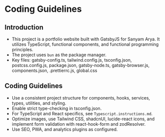 # Coding Guidelines

## Introduction
- This project is a portfolio website built with GatsbyJS for Sanyam Arya. It utilizes TypeScript, functional components, and functional programming principles.
- The project uses `bun` as the package manager.
- Key files: gatsby-config.ts, tailwind.config.js, tsconfig.json, postcss.config.js, package.json, gatsby-node.ts, gatsby-browser.js, components.json, .prettierrc.js, global.css

## Coding Guidelines
- Use a consistent project structure for components, hooks, services, types, utilities, and styling.
- Enable strict type-checking in tsconfig.json.
- For TypeScript and React specifics, see `Typescript.instructions.md`.
- Optimize images, use Tailwind CSS, shadcnUI, lucide-react icons, and implement form validation with react-hook-form and zodResolver.
- Use SEO, PWA, and analytics plugins as configured.